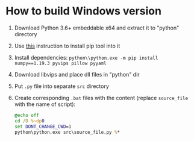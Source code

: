 # How to build Windows version

1. Download Python 3.6+ embeddable x64 and extract it to "python" directory

2. Use [this][1] instruction to install pip tool into it

3. Install dependencies: `python\\python.exe -m pip install numpy==1.19.3 pyvips pillow pyyaml`

4. Download libvips and place dll files in "python" dir

5. Put `.py` file into separate `src` directory

6. Create corresponding `.bat` files with the content (replace `source_file` with the name of script):

    ```bat
    @echo off
    cd /D %~dp0
    set DONT_CHANGE_CWD=1
    python\python.exe src\source_file.py %*
    ```

[1]: https://www.christhoung.com/2018/07/15/embedded-python-windows/
